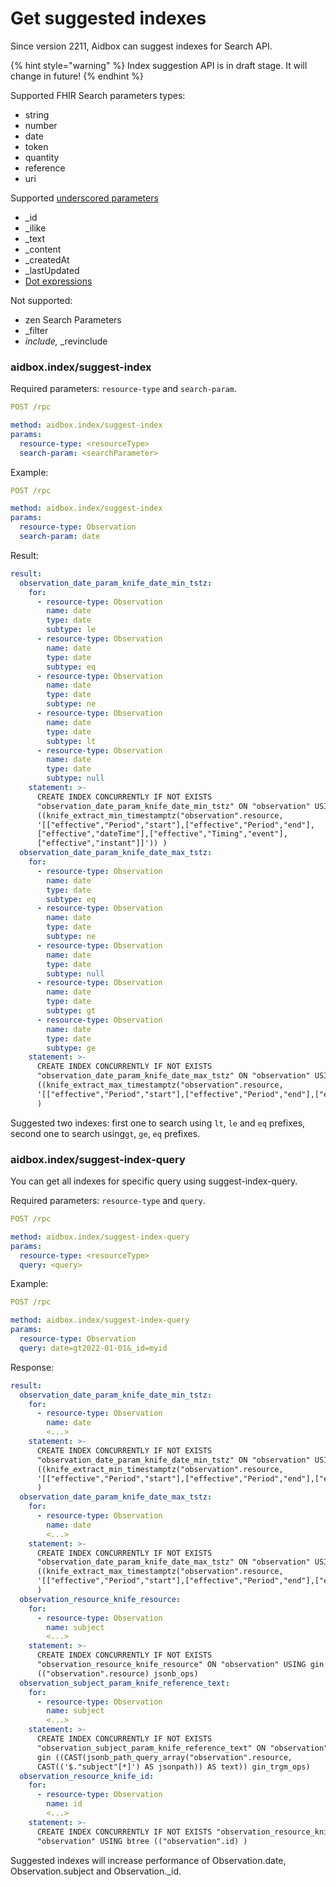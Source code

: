 # Get suggested indexes

Since version 2211, Aidbox can suggest indexes for Search API.&#x20;

{% hint style="warning" %}
Index suggestion API is in draft stage. It will change in future!
{% endhint %}

Supported FHIR Search parameters types:

* string
* number
* date
* token
* quantity
* reference
* uri

Supported [underscored parameters](../../api-1/fhir-api/search-1/#special-parameters)

* \_id
* \_ilike
* \_text
* \_content
* \_createdAt
* \_lastUpdated
* [Dot expressions](../../api-1/fhir-api/usdmatch/.-expressions.md)

Not supported:

* zen Search Parameters
* \_filter
* _include,_ \_revinclude

### aidbox.index/suggest-index

Required parameters: `resource-type` and `search-param`.

```yaml
POST /rpc

method: aidbox.index/suggest-index
params:
  resource-type: <resourceType>
  search-param: <searchParameter>
```

Example:

```yaml
POST /rpc

method: aidbox.index/suggest-index
params:
  resource-type: Observation
  search-param: date
```

Result:

```yaml
result:
  observation_date_param_knife_date_min_tstz:
    for:
      - resource-type: Observation
        name: date
        type: date
        subtype: le
      - resource-type: Observation
        name: date
        type: date
        subtype: eq
      - resource-type: Observation
        name: date
        type: date
        subtype: ne
      - resource-type: Observation
        name: date
        type: date
        subtype: lt
      - resource-type: Observation
        name: date
        type: date
        subtype: null
    statement: >-
      CREATE INDEX CONCURRENTLY IF NOT EXISTS
      "observation_date_param_knife_date_min_tstz" ON "observation" USING btree
      ((knife_extract_min_timestamptz("observation".resource,
      '[["effective","Period","start"],["effective","Period","end"],
      ["effective","dateTime"],["effective","Timing","event"],
      ["effective","instant"]]')) )
  observation_date_param_knife_date_max_tstz:
    for:
      - resource-type: Observation
        name: date
        type: date
        subtype: eq
      - resource-type: Observation
        name: date
        type: date
        subtype: ne
      - resource-type: Observation
        name: date
        type: date
        subtype: null
      - resource-type: Observation
        name: date
        type: date
        subtype: gt
      - resource-type: Observation
        name: date
        type: date
        subtype: ge
    statement: >-
      CREATE INDEX CONCURRENTLY IF NOT EXISTS
      "observation_date_param_knife_date_max_tstz" ON "observation" USING btree
      ((knife_extract_max_timestamptz("observation".resource,
      '[["effective","Period","start"],["effective","Period","end"],["effective","dateTime"],["effective","Timing","event"],["effective","instant"]]'))
      )
```

Suggested two indexes: first one to search using `lt`, `le` and `eq` prefixes, second one to search using`gt`, `ge`, `eq` prefixes.&#x20;

### aidbox.index/suggest-index-query

You can get all indexes for specific query using suggest-index-query.

Required parameters: `resource-type` and `query`.

```yaml
POST /rpc

method: aidbox.index/suggest-index-query
params:
  resource-type: <resourceType>
  query: <query>
```

Example:

```yaml
POST /rpc

method: aidbox.index/suggest-index-query
params:
  resource-type: Observation
  query: date=gt2022-01-01&_id=myid
```

Response:

```yaml
result:
  observation_date_param_knife_date_min_tstz:
    for:
      - resource-type: Observation
        name: date
        <...>
    statement: >-
      CREATE INDEX CONCURRENTLY IF NOT EXISTS
      "observation_date_param_knife_date_min_tstz" ON "observation" USING btree
      ((knife_extract_min_timestamptz("observation".resource,
      '[["effective","Period","start"],["effective","Period","end"],["effective","dateTime"],["effective","Timing","event"],["effective","instant"]]'))
      )
  observation_date_param_knife_date_max_tstz:
    for:
      - resource-type: Observation
        name: date
        <...>
    statement: >-
      CREATE INDEX CONCURRENTLY IF NOT EXISTS
      "observation_date_param_knife_date_max_tstz" ON "observation" USING btree
      ((knife_extract_max_timestamptz("observation".resource,
      '[["effective","Period","start"],["effective","Period","end"],["effective","dateTime"],["effective","Timing","event"],["effective","instant"]]'))
      )
  observation_resource_knife_resource:
    for:
      - resource-type: Observation
        name: subject
        <...>
    statement: >-
      CREATE INDEX CONCURRENTLY IF NOT EXISTS
      "observation_resource_knife_resource" ON "observation" USING gin
      (("observation".resource) jsonb_ops)
  observation_subject_param_knife_reference_text:
    for:
      - resource-type: Observation
        name: subject
        <...>
    statement: >-
      CREATE INDEX CONCURRENTLY IF NOT EXISTS
      "observation_subject_param_knife_reference_text" ON "observation" USING
      gin ((CAST(jsonb_path_query_array("observation".resource,
      CAST(('$."subject"[*]') AS jsonpath)) AS text)) gin_trgm_ops)
  observation_resource_knife_id:
    for:
      - resource-type: Observation
        name: id
        <...>
    statement: >-
      CREATE INDEX CONCURRENTLY IF NOT EXISTS "observation_resource_knife_id" ON
      "observation" USING btree (("observation".id) )

```

Suggested indexes will increase performance of Observation.date, Observation.subject and Observation.\_id.
